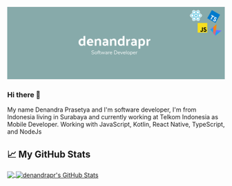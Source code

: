 ![denandrapr](./banner.png)

### Hi there 👋

My name Denandra Prasetya and I'm software developer, I'm from Indonesia living in Surabaya and currently working at Telkom Indonesia as Mobile Developer. Working with JavaScript, Kotlin, React Native, TypeScript, and NodeJs

<!--START_SECTION:stats-->
## &#x1f4c8; My GitHub Stats
<a href="https://github.com/denandrapr/denandrapr">
  <img align="center" src="https://github-readme-stats.vercel.app/api/top-langs/?username=denandrapr&hide=java,html&title_color=000000&text_color=000000" />
</a>

<a href="https://github.com/denandrapr/denandrapr">
  <img align="center" src="https://github-readme-stats.vercel.app/api?username=denandrapr&show_icons=true&line_height=27&count_private=true&title_color=000000&text_color=000000&icon_color=FAC051" alt="denandrapr's GitHub Stats" />
</a>
<!--END_SECTION:stats-->
